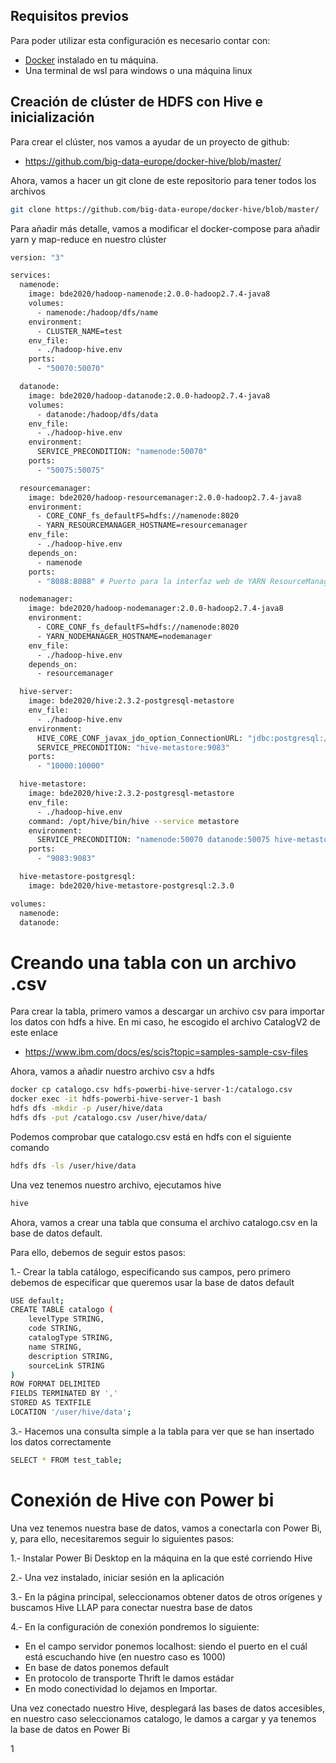 
## Requisitos previos

Para poder utilizar esta configuración es necesario contar con:

- [Docker](https://www.docker.com/) instalado en tu máquina.
- Una terminal de wsl para windows o una máquina linux

## Creación de clúster de HDFS con Hive e inicialización

Para crear el clúster, nos vamos a ayudar de un proyecto de github:
- https://github.com/big-data-europe/docker-hive/blob/master/

Ahora, vamos a hacer un git clone de este repositorio para tener todos los archivos

```bash
git clone https://github.com/big-data-europe/docker-hive/blob/master/
```

Para añadir más detalle, vamos a modificar el docker-compose para añadir yarn y map-reduce en nuestro clúster


```bash
version: "3"

services:
  namenode:
    image: bde2020/hadoop-namenode:2.0.0-hadoop2.7.4-java8
    volumes:
      - namenode:/hadoop/dfs/name
    environment:
      - CLUSTER_NAME=test
    env_file:
      - ./hadoop-hive.env
    ports:
      - "50070:50070"

  datanode:
    image: bde2020/hadoop-datanode:2.0.0-hadoop2.7.4-java8
    volumes:
      - datanode:/hadoop/dfs/data
    env_file:
      - ./hadoop-hive.env
    environment:
      SERVICE_PRECONDITION: "namenode:50070"
    ports:
      - "50075:50075"

  resourcemanager:
    image: bde2020/hadoop-resourcemanager:2.0.0-hadoop2.7.4-java8
    environment:
      - CORE_CONF_fs_defaultFS=hdfs://namenode:8020
      - YARN_RESOURCEMANAGER_HOSTNAME=resourcemanager
    env_file:
      - ./hadoop-hive.env
    depends_on:
      - namenode
    ports:
      - "8088:8088" # Puerto para la interfaz web de YARN ResourceManager

  nodemanager:
    image: bde2020/hadoop-nodemanager:2.0.0-hadoop2.7.4-java8
    environment:
      - CORE_CONF_fs_defaultFS=hdfs://namenode:8020
      - YARN_NODEMANAGER_HOSTNAME=nodemanager
    env_file:
      - ./hadoop-hive.env
    depends_on:
      - resourcemanager

  hive-server:
    image: bde2020/hive:2.3.2-postgresql-metastore
    env_file:
      - ./hadoop-hive.env
    environment:
      HIVE_CORE_CONF_javax_jdo_option_ConnectionURL: "jdbc:postgresql://hive-metastore/metastore"
      SERVICE_PRECONDITION: "hive-metastore:9083"
    ports:
      - "10000:10000"

  hive-metastore:
    image: bde2020/hive:2.3.2-postgresql-metastore
    env_file:
      - ./hadoop-hive.env
    command: /opt/hive/bin/hive --service metastore
    environment:
      SERVICE_PRECONDITION: "namenode:50070 datanode:50075 hive-metastore-postgresql:5432"
    ports:
      - "9083:9083"

  hive-metastore-postgresql:
    image: bde2020/hive-metastore-postgresql:2.3.0

volumes:
  namenode:
  datanode:


```

# Creando una tabla con un archivo .csv

Para crear la tabla, primero vamos a descargar un archivo csv para importar los datos con hdfs a hive. En mi caso, he escogido el archivo CatalogV2 de este enlace

- https://www.ibm.com/docs/es/scis?topic=samples-sample-csv-files

Ahora, vamos a añadir nuestro archivo csv a hdfs

```bash
docker cp catalogo.csv hdfs-powerbi-hive-server-1:/catalogo.csv
docker exec -it hdfs-powerbi-hive-server-1 bash
hdfs dfs -mkdir -p /user/hive/data
hdfs dfs -put /catalogo.csv /user/hive/data/
```

Podemos comprobar que catalogo.csv está en hdfs con el siguiente comando

```bash
hdfs dfs -ls /user/hive/data
```

Una vez tenemos nuestro archivo, ejecutamos hive

```bash
hive
```

Ahora, vamos a crear una tabla que consuma el archivo catalogo.csv en la base de datos default.

Para ello, debemos de seguir estos pasos:

1.- Crear la tabla catálogo, especificando sus campos, pero primero debemos de especificar que queremos usar la base de datos default

```bash
USE default;
CREATE TABLE catalogo (
    levelType STRING,
    code STRING,
    catalogType STRING,
    name STRING,
    description STRING,
    sourceLink STRING
)
ROW FORMAT DELIMITED
FIELDS TERMINATED BY ','
STORED AS TEXTFILE
LOCATION '/user/hive/data';
```

3.- Hacemos una consulta simple a la tabla para ver que se han insertado los datos correctamente
```bash
SELECT * FROM test_table;
```

# Conexión de Hive con Power bi

Una vez tenemos nuestra base de datos, vamos a conectarla con Power Bi, y,  para ello, necesitaremos seguir lo siguientes pasos:

1.- Instalar Power Bi Desktop en la máquina en la que esté corriendo Hive

2.- Una vez instalado, iniciar sesión en la aplicación

3.- En la página principal, seleccionamos  obtener datos de otros orígenes y buscamos Hive LLAP para conectar nuestra base de datos

4.- En la configuración de conexión pondremos lo siguiente: 
- En el campo servidor ponemos localhost:<puerto> siendo el puerto en el cuál está escuchando hive (en nuestro caso es 1000)
- En base de datos ponemos default 
- En protocolo de transporte Thrift le damos estádar
- En modo conectividad lo dejamos en Importar.

Una vez conectado nuestro Hive, desplegará las bases de datos accesibles, en nuestro caso seleccionamos catalogo, le damos a cargar y ya tenemos la base de datos en Power Bi

1